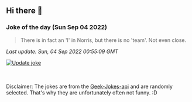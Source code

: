 ## Hi there 👋

### Joke of the day (Sun Sep 04 2022)
<!-- joke -->
>There is in fact an 'I' in Norris, but there is no 'team'. Not even close.
<!-- /joke -->

*Last update: Sun, 04 Sep 2022 00:55:09 GMT*

[![Update joke](https://github.com/nclskfm/nclskfm/actions/workflows/joke.yml/badge.svg)](https://github.com/nclskfm/nclskfm/actions/workflows/joke.yml)

<br><br>
Disclaimer: The jokes are from the [Geek-Jokes-api](https://github.com/sameerkumar18/geek-joke-api) and are randomly selected. That's why they are unfortunately often not funny. :D
